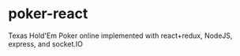 # poker-react
Texas Hold'Em Poker online implemented with react+redux, NodeJS, express, and socket.IO

